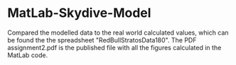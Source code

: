 # MatLab-Skydive-Model
Compared the modelled data to the real world calculated values, which can be found the the spreadsheet
"RedBullStratosData180". The PDF assignment2.pdf is the published file with all the figures calculated 
in the MatLab code.
